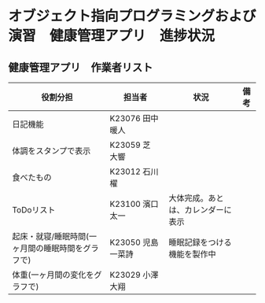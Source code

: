 # オブジェクト指向プログラミングおよび演習　健康管理アプリ　進捗状況

## 健康管理アプリ　作業者リスト

| 役割分担 | 担当者 | 状況 | 備考 |
| -------------- | -------------- | ----------- | -------------------------------------- |
| 日記機能 | K23076 田中 暖人 |  |  |
| 体調をスタンプで表示 | K23059 芝　大響 |  |  |
| 食べたもの | K23012 石川　櫂 |  |  |
| ToDoリスト | K23100 濱口 太一 | 大体完成。あとは、カレンダーに表示 |  |
| 起床・就寝/睡眠時間(一ヶ月間の睡眠時間をグラフで) | K23050 児島　一菜詩 | 睡眠記録をつける機能を製作中 |  |
| 体重(一ヶ月間の変化をグラフで) | K23029 小澤　大翔 |  |  |
